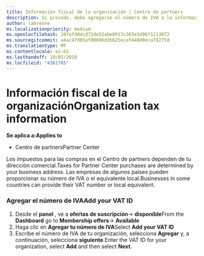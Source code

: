 ```yaml
---
title: Información fiscal de la organización | Centro de partners
description: Si procede, debe agregarse el número de IVA a la información de tu organización
author: labrenne
ms.localizationpriority: medium
ms.openlocfilehash: 20fef48dcd72de52abe6917c363e5d96f1213072
ms.sourcegitcommit: a4ac47d85af00696d3b625ecaf448d8ecaf8275d
ms.translationtype: MT
ms.contentlocale: es-ES
ms.lasthandoff: 10/05/2018
ms.locfileid: "4381765"
---
```

# <a name="organization-tax-information"></a><span data-ttu-id="85abd-103">Información fiscal de la organización</span><span class="sxs-lookup"><span data-stu-id="85abd-103">Organization tax information</span></span>

**<span data-ttu-id="85abd-104">Se aplica a:</span><span class="sxs-lookup"><span data-stu-id="85abd-104">Applies to</span></span>**

-  <span data-ttu-id="85abd-105">Centro de partners</span><span class="sxs-lookup"><span data-stu-id="85abd-105">Partner Center</span></span>

<span data-ttu-id="85abd-106">Los impuestos para las compras en el Centro de partners dependen de tu dirección comercial.</span><span class="sxs-lookup"><span data-stu-id="85abd-106">Taxes for Partner Center purchases are determined by your business address.</span></span> <span data-ttu-id="85abd-107">Las empresas de algunos países pueden proporcionar su número de IVA o el equivalente local.</span><span class="sxs-lookup"><span data-stu-id="85abd-107">Businesses in some countries can provide their VAT number or local equivalent.</span></span>

### <a name="add-your-vat-id"></a><span data-ttu-id="85abd-108">Agregar el número de IVA</span><span class="sxs-lookup"><span data-stu-id="85abd-108">Add your VAT ID</span></span>

1.  <span data-ttu-id="85abd-109">Desde el **panel** , ve a **ofertas de suscripción**-> **disponible**</span><span class="sxs-lookup"><span data-stu-id="85abd-109">From the **Dashboard** go to **Membership offers**-> **Available**</span></span>
2.  <span data-ttu-id="85abd-110">Haga clic en **Agregar tu número de IVA**</span><span class="sxs-lookup"><span data-stu-id="85abd-110">Select **Add your VAT ID**</span></span>
3.  <span data-ttu-id="85abd-111">Escribe el número de IVA de tu organización, selecciona **Agregar** y, a continuación, selecciona **siguiente**.</span><span class="sxs-lookup"><span data-stu-id="85abd-111">Enter the VAT ID for your organization, select **Add** and then select **Next**.</span></span>





 



